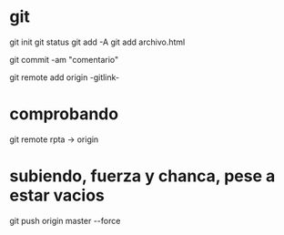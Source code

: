 # git
git init
git status
git add -A
git add archivo.html

git commit -am "comentario"

git remote add origin -gitlink-
# comprobando
git remote
rpta -> origin

# subiendo, fuerza y chanca, pese a estar vacios
git push origin master --force



